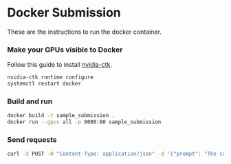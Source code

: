 # Docker Submission
These are the instructions to run the docker container.

### Make your GPUs visible to Docker 
Follow this guide to install [nvidia-ctk](https://docs.nvidia.com/datacenter/cloud-native/container-toolkit/latest/install-guide.html).
```sh
nvidia-ctk runtime configure
systemctl restart docker
```

### Build and run 
```sh
docker build -t sample_submission .
docker run --gpus all -p 8080:80 sample_submission
```
### Send requests
```sh
curl -X POST -H "Content-Type: application/json" -d '{"prompt": "The capital of france is "}' http://localhost:8080/process
```
